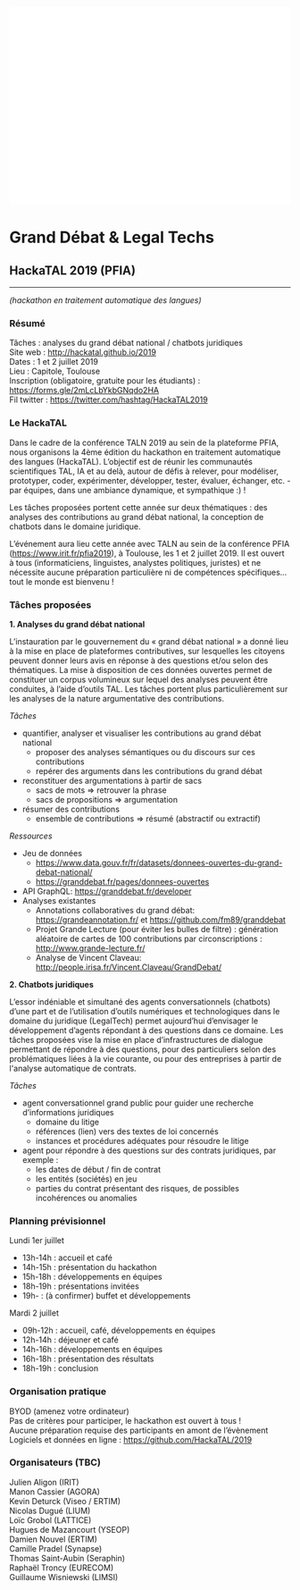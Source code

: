 ![HackaTAL 2019](https://raw.githubusercontent.com/HackaTAL/2019/gh-pages/HackaTAL_2019.gif)

# Grand Débat & Legal Techs

## HackaTAL 2019 (PFIA)
---------------
*(hackathon en traitement automatique des langues)*

### Résumé

Tâches : analyses du grand débat national / chatbots juridiques  
Site web : http://hackatal.github.io/2019  
Dates : 1 et 2 juillet 2019  
Lieu : Capitole, Toulouse  
Inscription (obligatoire, gratuite pour les étudiants) : https://forms.gle/2mLcLbYkbGNqdo2HA  
Fil twitter : https://twitter.com/hashtag/HackaTAL2019  

### Le HackaTAL

Dans le cadre de la conférence TALN 2019 au sein de la plateforme PFIA, nous organisons la 4ème édition du hackathon en traitement automatique des langues (HackaTAL). L’objectif est de réunir les communautés scientifiques TAL, IA et au delà, autour de défis à relever, pour modéliser, prototyper, coder, expérimenter, développer, tester, évaluer, échanger, etc. - par équipes, dans une ambiance dynamique, et sympathique :) !

Les tâches proposées portent cette année sur deux thématiques : des analyses des contributions au grand débat national, la conception de chatbots dans le domaine juridique.

L’événement aura lieu cette année avec TALN au sein de la conférence PFIA (https://www.irit.fr/pfia2019), à Toulouse, les 1 et 2 juillet 2019. Il est ouvert à tous (informaticiens, linguistes, analystes politiques, juristes) et ne nécessite aucune préparation particulière ni de compétences spécifiques... tout le monde est bienvenu !

### Tâches proposées

**1. Analyses du grand débat national**

L’instauration par le gouvernement du « grand débat national » a donné lieu à la mise en place de plateformes contributives, sur lesquelles les citoyens peuvent donner leurs avis en réponse à des questions et/ou selon des thématiques. La mise à disposition de ces données ouvertes permet de constituer un corpus volumineux sur lequel des analyses peuvent être conduites, à l’aide d’outils TAL. Les tâches portent plus particulièrement sur les analyses de la nature argumentative des contributions.

*Tâches*

- quantifier, analyser et visualiser les contributions au grand débat national
	- proposer des analyses sémantiques ou du discours sur ces contributions
	- repérer des arguments dans les contributions du grand débat
- reconstituer des argumentations à partir de sacs
	- sacs de mots => retrouver la phrase
	- sacs de propositions => argumentation
- résumer des contributions
	- ensemble de contributions => résumé (abstractif ou extractif)

*Ressources*

- Jeu de données
	- https://www.data.gouv.fr/fr/datasets/donnees-ouvertes-du-grand-debat-national/
	- https://granddebat.fr/pages/donnees-ouvertes 
- API GraphQL: https://granddebat.fr/developer 
- Analyses existantes
	- Annotations collaboratives du grand débat: https://grandeannotation.fr/ et https://github.com/fm89/granddebat 
	- Projet Grande Lecture (pour éviter les bulles de filtre) : génération aléatoire de cartes de 100 contributions par circonscriptions : http://www.grande-lecture.fr/ 
	- Analyse de Vincent Claveau: http://people.irisa.fr/Vincent.Claveau/GrandDebat/ 


**2. Chatbots juridiques**

L’essor indéniable et simultané des agents conversationnels (chatbots) d’une part et de l’utilisation d’outils numériques et technologiques dans le domaine du juridique (LegalTech) permet aujourd’hui d’envisager le développement d’agents répondant à des questions dans ce domaine. Les tâches proposées vise la mise en place d’infrastructures de dialogue permettant de répondre à des questions, pour des particuliers selon des problématiques liées à la vie courante, ou pour des entreprises à partir de l'analyse automatique de contrats.

*Tâches*

- agent conversationnel grand public pour guider une recherche d’informations juridiques
	- domaine du litige
	- références (lien) vers des textes de loi concernés
	- instances et procédures adéquates pour résoudre le litige
- agent pour répondre à des questions sur des contrats juridiques, par exemple :
	- les dates de début / fin de contrat
	- les entités (sociétés) en jeu
	- parties du contrat présentant des risques, de possibles incohérences ou anomalies

### Planning prévisionnel

Lundi 1er juillet

- 13h-14h : accueil et café
- 14h-15h : présentation du hackathon
- 15h-18h : développements en équipes
- 18h-19h : présentations invitées
- 19h- : (à confirmer) buffet et développements

Mardi 2 juillet

- 09h-12h : accueil, café, développements en équipes
- 12h-14h : déjeuner et café
- 14h-16h : développements en équipes
- 16h-18h : présentation des résultats
- 18h-19h : conclusion

### Organisation pratique

BYOD (amenez votre ordinateur)  
Pas de critères pour participer, le hackathon est ouvert à tous !  
Aucune préparation requise des participants en amont de l’évènement  
Logiciels et données en ligne : https://github.com/HackaTAL/2019  

### Organisateurs (TBC)

Julien Aligon (IRIT)  
Manon Cassier (AGORA)  
Kevin Deturck (Viseo / ERTIM)  
Nicolas Dugué (LIUM)  
Loïc Grobol (LATTICE)  
Hugues de Mazancourt (YSEOP)  
Damien Nouvel (ERTIM)  
Camille Pradel (Synapse)  
Thomas Saint-Aubin (Seraphin)  
Raphaël Troncy (EURECOM)  
Guillaume Wisniewski (LIMSI)  
